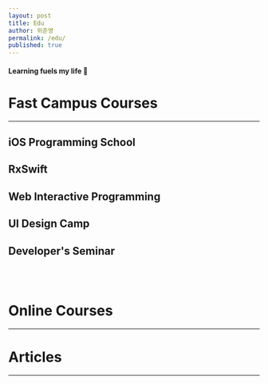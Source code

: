 ```yaml
---
layout: post
title: Edu
author: 위준영
permalink: /edu/
published: true
---
```


#### Learning fuels my life 🙂

# Fast Campus Courses

<hr>

## **iOS Programming School**
<!-- - 2017.09 ~ 2017.12 (16weeks)
- [Today I Learned](https://younari.github.io/2017-09-01/StartOfTheDay)
- [Swift, Objective-C, Network, Firebase](http://school.fastcampus.co.kr/dev_ids) -->

## **RxSwift**
<!-- - 2017.10 ~ 2017.12 (8weeks, 40hours)
- [Functional programming in Swift](http://www.fastcampus.co.kr/dev_camp_rxswift/) -->

## **Web Interactive Programming**
<!-- - 2017.04 ~ 2017.05 (5weeks, 30hours)
- CoffeScript, HTML, CSS
- [Web Interactive Programming](http://www.fastcampus.co.kr/dgn_camp_webinteractive/) -->

## **UI Design Camp**
<!-- - 2017.05 ~ 2017.07 (10weeks, 60hours)
- Design components, Prototyping tools, Mobile app guide
- [Design Portfolio :: Behance](https://www.behance.net/gallery/54607233/Organize-your-subscriptions-with-Cash-bot) -->

## **Developer's Seminar**
<!-- - 2018.3.25 (1day, 10hours)
- RxSwift, TDD, AutoLayout
- [Fast Campus iOS Dev Seminar](http://www.fastcampus.co.kr/dev_seminar_dev1801/) -->

<br>
<br>




# Online Courses

<hr>
<!--
#### [objc.io - Advanced Swift](https://www.objc.io/books/)

#### [Google IT Support Professional Certificate](https://www.coursera.org/specializations/google-it-support)

#### [Developing iOS 10 Apps with Swift by Stanford](https://itunes.apple.com/us/course/developing-ios-10-apps-with-swift/id1198467120)

#### [Ray Wenderlich iOS Video tutorials](https://www.raywenderlich.com/category/ios)

#### [Design + Code](https://designcode.io/)

#### [User Experience Design in Sketch](http://courses.sketchmaster.com/)

#### [Inflearn C/C++](https://www.inflearn.com/course/c%EC%96%B8%EC%96%B4-%EB%91%90%EB%93%A4%EB%82%99%EC%84%9C/)

#### [Let's build that app](https://www.letsbuildthatapp.com/course/AppStore), [Youtube](https://www.letsbuildthatapp.com/course/YouTube), [Firebase Social Login](https://www.letsbuildthatapp.com/course/Firebase-Social-Login), [Facebook Messenger](https://www.letsbuildthatapp.com/course/Facebook-Chat-Messenger), [Facebook Newsfeed](https://www.letsbuildthatapp.com/course/Facebook-News-Feed), [Instagram](https://www.letsbuildthatapp.com/course/Instagram-Firebase)

#### [iOS 10 & Swift 3: From Beginner to Paid Professional](https://www.udemy.com/devslopes-ios10/)

#### [Programming Foundations with JavaScript, HTML and CSS](https://www.coursera.org/learn/duke-programming-web) -->

<br>
<br>

# Standby

<hr>

<!-- - [Bitcoin and Cryptocurrency Technologies](https://www.coursera.org/learn/cryptocurrency)
- [Probabilistic Graphical Models Specialization](https://www.coursera.org/specializations/probabilistic-graphical-models)
- [실습으로 배우는 데이터 사이언스](https://programmers.co.kr/learn/courses/21) -->

# Articles
<hr>
<!-- - [FastCampus - RxSwift 강의 리뷰 / 브런치](https://brunch.co.kr/@younari/5)
- [온라인으로 코딩 공부 시작하기 / 브런치](https://brunch.co.kr/@younari/1) -->
